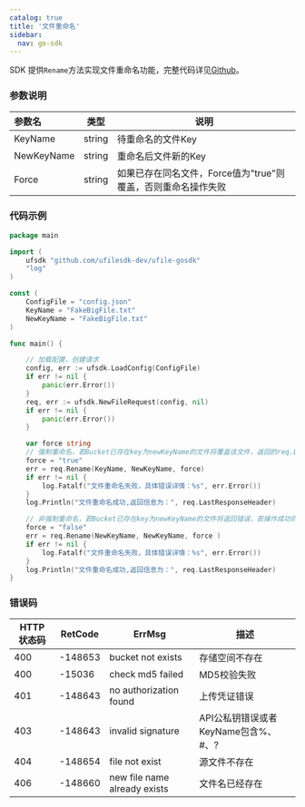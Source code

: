 ```yaml
---
catalog: true  
title: '文件重命名'
sidebar:
  nav: go-sdk
---
```

SDK 提供`Rename`方法实现文件重命名功能，完整代码详见[Github](https://github.com/ufilesdk-dev/ufile-gosdk/blob/master/file.go)。

### 参数说明

| 参数名                              |  类型 		| 说明								|
| :---------------------------------- | ----------- | ----------------------------------|
| KeyName 		| string | 待重命名的文件Key |
| NewKeyName 	| string | 重命名后文件新的Key |
| Force 		| string | 如果已存在同名文件，Force值为"true"则覆盖，否则重命名操作失败 |

### 代码示例

<div class="copyable" markdown="1">

```go
package main

import (
	ufsdk "github.com/ufilesdk-dev/ufile-gosdk"
	"log"
)

const (
	ConfigFile = "config.json"
	KeyName = "FakeBigFile.txt"
	NewKeyName = "FakeBigFile.txt"
)

func main() {

	// 加载配置，创建请求
	config, err := ufsdk.LoadConfig(ConfigFile)
	if err != nil {
		panic(err.Error())
	}
	req, err := ufsdk.NewFileRequest(config, nil)
	if err != nil {
		panic(err.Error())
	}

	var force string
	// 强制重命名，若Bucket已存在key为newKeyName的文件将覆盖该文件，返回的req.LastResponseHeader将包含重命名后文件的基本信息
	force = "true"
	err = req.Rename(KeyName, NewKeyName, force)
	if err != nil {
		log.Fatalf("文件重命名失败，具体错误详情：%s", err.Error())
	}
	log.Println("文件重命名成功,返回信息为：", req.LastResponseHeader)

	// 非强制重命名，若Bucket已存在key为newKeyName的文件将返回错误，若操作成功则返回的req.LastResponseHeader将包含重命名后文件的基本信息
	force = "false"
	err = req.Rename(NewKeyName, NewKeyName, force )
	if err != nil {
		log.Fatalf("文件重命名失败，具体错误详情：%s", err.Error())
	}
	log.Println("文件重命名成功,返回信息为：", req.LastResponseHeader)
}
```
</div>

### 错误码

| HTTP 状态码 | RetCode | ErrMsg                 | 描述                                |
| ----------- | ------- | ---------------------- | ----------------------------------- |
| 400         | -148653 | bucket not exists      | 存储空间不存在                      |
| 400         | -15036  | check md5 failed       | MD5校验失败                         |
| 401         | -148643 | no authorization found | 上传凭证错误                        |
| 403         | -148643 | invalid signature      | API公私钥错误或者KeyName包含%、#、? |
| 404         | -148654 | file not exist         | 源文件不存在                        |
| 406         | -148660 | new file name already exists | 文件名已经存在 |
